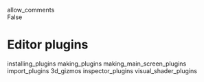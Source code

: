 allow\_comments  
False

# Editor plugins

installing\_plugins making\_plugins making\_main\_screen\_plugins
import\_plugins 3d\_gizmos inspector\_plugins visual\_shader\_plugins
